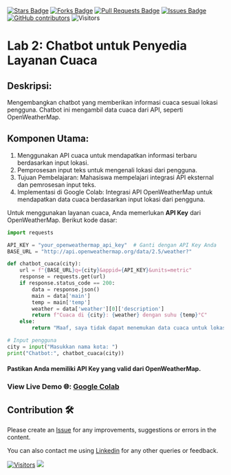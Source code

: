 <a href="https://github.com/drshahizan/special-topic-data-engineering/stargazers"><img src="https://img.shields.io/github/stars/drshahizan/special-topic-data-engineering" alt="Stars Badge"/></a>
<a href="https://github.com/drshahizan/special-topic-data-engineering/network/members"><img src="https://img.shields.io/github/forks/drshahizan/special-topic-data-engineering" alt="Forks Badge"/></a>
<a href="https://github.com/drshahizan/special-topic-data-engineering/pulls"><img src="https://img.shields.io/github/issues-pr/drshahizan/special-topic-data-engineering" alt="Pull Requests Badge"/></a>
<a href="https://github.com/drshahizan/special-topic-data-engineering/issues"><img src="https://img.shields.io/github/issues/drshahizan/special-topic-data-engineering" alt="Issues Badge"/></a>
<a href="https://github.com/drshahizan/special-topic-data-engineering/graphs/contributors"><img alt="GitHub contributors" src="https://img.shields.io/github/contributors/drshahizan/special-topic-data-engineering?color=2b9348"></a>
![Visitors](https://api.visitorbadge.io/api/visitors?path=https%3A%2F%2Fgithub.com%2Fdrshahizan%2Fspecial-topic-data-engineering&labelColor=%23d9e3f0&countColor=%23697689&style=flat)

# Lab 2: **Chatbot untuk Penyedia Layanan Cuaca**


## Deskripsi: 
Mengembangkan chatbot yang memberikan informasi cuaca sesuai lokasi pengguna. Chatbot ini mengambil data cuaca dari API, seperti OpenWeatherMap.

## Komponen Utama:
1. Menggunakan API cuaca untuk mendapatkan informasi terbaru berdasarkan input lokasi.
2. Pemprosesan input teks untuk mengenali lokasi dari pengguna.
3. Tujuan Pembelajaran: Mahasiswa mempelajari integrasi API eksternal dan pemrosesan input teks.
4. Implementasi di Google Colab: Integrasi API OpenWeatherMap untuk mendapatkan data cuaca berdasarkan input lokasi dari pengguna.

Untuk menggunakan layanan cuaca, Anda memerlukan **API Key** dari OpenWeatherMap. Berikut kode dasar:

```python
import requests

API_KEY = "your_openweathermap_api_key"  # Ganti dengan API Key Anda
BASE_URL = "http://api.openweathermap.org/data/2.5/weather?"

def chatbot_cuaca(city):
    url = f"{BASE_URL}q={city}&appid={API_KEY}&units=metric"
    response = requests.get(url)
    if response.status_code == 200:
        data = response.json()
        main = data['main']
        temp = main['temp']
        weather = data['weather'][0]['description']
        return f"Cuaca di {city}: {weather} dengan suhu {temp}°C"
    else:
        return "Maaf, saya tidak dapat menemukan data cuaca untuk lokasi tersebut."

# Input pengguna
city = input("Masukkan nama kota: ")
print("Chatbot:", chatbot_cuaca(city))
```

#### Pastikan Anda memiliki API Key yang valid dari OpenWeatherMap.


### View Live Demo 🌐: [Google Colab](https://colab.research.google.com/drive/1Mq0kK_TVKHKdtQiis97wpC4Xjy2dovgP)


## Contribution 🛠️
Please create an [Issue](https://github.com/drshahizan/special-topic-data-engineering/issues) for any improvements, suggestions or errors in the content.

You can also contact me using [Linkedin](https://www.linkedin.com/in/drshahizan/) for any other queries or feedback.

[![Visitors](https://api.visitorbadge.io/api/visitors?path=https%3A%2F%2Fgithub.com%2Fdrshahizan&labelColor=%23697689&countColor=%23555555&style=plastic)](https://visitorbadge.io/status?path=https%3A%2F%2Fgithub.com%2Fdrshahizan)
![](https://hit.yhype.me/github/profile?user_id=81284918)

